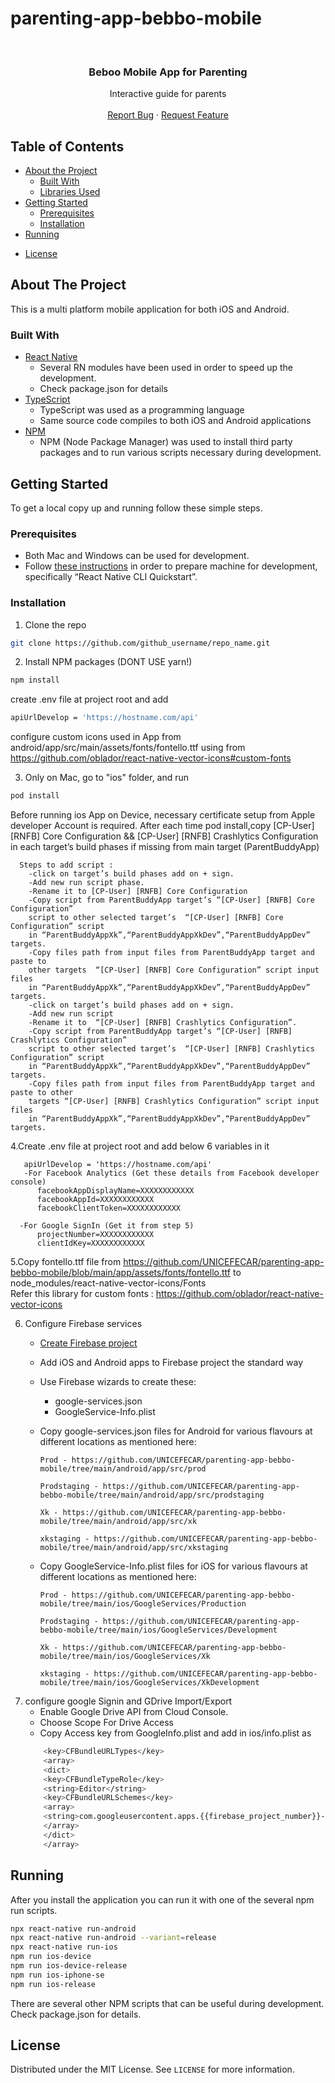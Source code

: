 # parenting-app-bebbo-mobile<!-- PROJECT LOGO -->
<br />
<p align="center">
<!--  <a href="https://github.com/github_username/repo_name">
    <img src="https://github.com/byteout/halo-beba/blob/master/android/app/src/main/res/drawable/icon.png?raw=true" alt="Logo" width="80" height="80">
  </a>
-->
  <h3 align="center">Beboo Mobile App for Parenting</h3>

  <p align="center">
    Interactive guide for parents
    <br />
    <br />
    <a href="https://github.com/github_username/repo_name/issues">Report Bug</a>
    ·
    <a href="https://github.com/github_username/repo_name/issues">Request Feature</a>
  </p>
</p>



<!-- TABLE OF CONTENTS -->
## Table of Contents

* [About the Project](#about-the-project)
  * [Built With](#built-with)
  * [Libraries Used](#libraries-used)
* [Getting Started](#getting-started)
  * [Prerequisites](#prerequisites)
  * [Installation](#installation)
* [Running](#running)
<!-- * [Source Code Overview](#source-code-overview)
* [Realm Databases](#realm-databases) -->
* [License](#license)

<!-- ABOUT THE PROJECT -->
## About The Project

This is a multi platform mobile application for both iOS and Android.

### Built With

* [React Native](https://reactnative.dev/)
    * Several RN modules have been used in order to speed up the development.
    * Check package.json for details
* [TypeScript](https://www.typescriptlang.org/)
    * TypeScript was used as a programming language
    * Same source code compiles to both iOS and Android applications
* [NPM](https://nodejs.org/en/)
    * NPM (Node Package Manager) was used to install third party packages and to run various scripts necessary during development.
<!--* [Storybook](https://storybook.js.org/)
    * Storybook was used to create visual tests for many components and services used in the application.

### Libraries Used

Many third party libraries and services were used. These are the most important, the full list can be seen by examining package.json (in the root of the project)

* [Firebase Analytics](https://www.npmjs.com/package/%40react-native-firebase/analytics) service
* [Google SignIn](https://www.npmjs.com/package/@react-native-community/google-signin) service
* [React Navigation](https://reactnavigation.org/) for navigation screens
* [Axios](https://github.com/axios/axios) - HTTP client
* [i18n-js](https://www.npmjs.com/package/i18n-js) - Internationalization
* [lodash.com](https://lodash.com/) - Utilities
* [luxon](https://moment.github.io/luxon/) - Date/time calculations
* [Facebook SignIn](https://github.com/facebook/react-native-fbsdk/)
* [FastImage](https://github.com/DylanVann/react-native-fast-image#readme) - for image performance optimizations
* [Google Drive](https://www.npmjs.com/package/react-native-google-drive-api-wrapper)
* [react-native-localize](https://github.com/zoontek/react-native-localize) - localization
* [react-native-paper](https://callstack.github.io/react-native-paper/) - UI components
* [realm](https://www.npmjs.com/package/realm) - local database
* [victory-native](https://www.npmjs.com/package/victory-native) - for charts

-->
<!-- GETTING STARTED -->
## Getting Started

To get a local copy up and running follow these simple steps.

### Prerequisites

* Both Mac and Windows can be used for development.
* Follow [these instructions](https://reactnative.dev/docs/environment-setup) in order to prepare machine for development, specifically “React Native CLI Quickstart”.


### Installation

1. Clone the repo
```sh
git clone https://github.com/github_username/repo_name.git
```
2. Install NPM packages (DONT USE yarn!)
```sh
npm install
```
create .env file at project root
and add

```sh
apiUrlDevelop = 'https://hostname.com/api'
```
configure custom icons used in App 
from android/app/src/main/assets/fonts/fontello.ttf
using from https://github.com/oblador/react-native-vector-icons#custom-fonts

3. Only on Mac, go to "ios" folder, and run
```sh
pod install
```
Before running ios App on Device, necessary certificate setup from Apple developer Account is required.
After each time pod install,copy [CP-User] [RNFB] Core Configuration && [CP-User] [RNFB] Crashlytics Configuration in each target’s build phases if missing from main target (ParentBuddyApp)
  ```
    Steps to add script :
      -click on target’s build phases add on + sign.
      -Add new run script phase.
      -Rename it to [CP-User] [RNFB] Core Configuration
      -Copy script from ParentBuddyApp target’s “[CP-User] [RNFB] Core Configuration” 
      script to other selected target’s  “[CP-User] [RNFB] Core Configuration” script 
      in “ParentBuddyAppXk”,“ParentBuddyAppXkDev”,“ParentBuddyAppDev” targets.
      -Copy files path from input files from ParentBuddyApp target and paste to 
      other targets  “[CP-User] [RNFB] Core Configuration” script input files 
      in “ParentBuddyAppXk”,“ParentBuddyAppXkDev”,“ParentBuddyAppDev” targets.
      -click on target’s build phases add on + sign.
      -Add new run script
      -Rename it to  “[CP-User] [RNFB] Crashlytics Configuration”.
      -Copy script from ParentBuddyApp target’s “[CP-User] [RNFB] Crashlytics Configuration” 
      script to other selected target’s  “[CP-User] [RNFB] Crashlytics Configuration” script 
      in “ParentBuddyAppXk”,“ParentBuddyAppXkDev”,“ParentBuddyAppDev” targets.
      -Copy files path from input files from ParentBuddyApp target and paste to other 
      targets “[CP-User] [RNFB] Crashlytics Configuration” script input files 
      in “ParentBuddyAppXk”,“ParentBuddyAppXkDev”,“ParentBuddyAppDev” targets.
   ```

4.Create .env file at project root and add below 6 variables in it
 ```
    apiUrlDevelop = 'https://hostname.com/api'
    -For Facebook Analytics (Get these details from Facebook developer console)
       facebookAppDisplayName=XXXXXXXXXXXX
       facebookAppId=XXXXXXXXXXXX
       facebookClientToken=XXXXXXXXXXXX

   -For Google SignIn (Get it from step 5)
       projectNumber=XXXXXXXXXXXX
       clientIdKey=XXXXXXXXXXXX
 ```

5.Copy fontello.ttf file from https://github.com/UNICEFECAR/parenting-app-bebbo-mobile/blob/main/app/assets/fonts/fontello.ttf to node_modules/react-native-vector-icons/Fonts  
Refer this library for custom fonts : https://github.com/oblador/react-native-vector-icons

6. Configure Firebase services
    - [Create Firebase project](https://console.firebase.google.com/)
    - Add iOS and Android apps to Firebase project the standard way
    - Use Firebase wizards to create these:
        - google-services.json
        - GoogleService-Info.plist
    - Copy google-services.json files for Android for various flavours at different locations as mentioned here:
    
          Prod - https://github.com/UNICEFECAR/parenting-app-bebbo-mobile/tree/main/android/app/src/prod 
          
          Prodstaging - https://github.com/UNICEFECAR/parenting-app-bebbo-mobile/tree/main/android/app/src/prodstaging 
          
          Xk - https://github.com/UNICEFECAR/parenting-app-bebbo-mobile/tree/main/android/app/src/xk 
          
          xkstaging - https://github.com/UNICEFECAR/parenting-app-bebbo-mobile/tree/main/android/app/src/xkstaging 
          
    - Copy GoogleService-Info.plist files for iOS for various flavours at different locations as mentioned here:
    
          Prod - https://github.com/UNICEFECAR/parenting-app-bebbo-mobile/tree/main/ios/GoogleServices/Production
          
          Prodstaging - https://github.com/UNICEFECAR/parenting-app-bebbo-mobile/tree/main/ios/GoogleServices/Development
          
          Xk - https://github.com/UNICEFECAR/parenting-app-bebbo-mobile/tree/main/ios/GoogleServices/Xk
          
          xkstaging - https://github.com/UNICEFECAR/parenting-app-bebbo-mobile/tree/main/ios/GoogleServices/XkDevelopment
          

    
6. configure google Signin and GDrive Import/Export
    - Enable Google Drive API from Cloud Console.
    - Choose Scope For Drive Access
    - Copy Access key from GoogleInfo.plist and add in ios/info.plist as
    ```sh
        <key>CFBundleURLTypes</key>
        <array>
        <dict>
        <key>CFBundleTypeRole</key>
        <string>Editor</string>
        <key>CFBundleURLSchemes</key>
        <array>
        <string>com.googleusercontent.apps.{{firebase_project_number}}-{{client_id_key}}</string>
        </array>
        </dict>
        </array>        

<!-- RUNNING -->
## Running

After you install the application you can run it with one of the several npm run scripts.

```sh
npx react-native run-android
npx react-native run-android --variant=release
npx react-native run-ios
npm run ios-device
npm run ios-device-release
npm run ios-iphone-se
npm run ios-release
```

There are several other NPM scripts that can be useful during development. Check package.json for details.
<!-- LICENSE -->
## License

Distributed under the MIT License. See `LICENSE` for more information.
